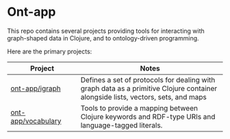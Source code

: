 
# Ont-app

This repo contains several projects providing tools for interacting with graph-shaped data in Clojure, and to ontology-driven programming.

Here are the primary projects:


| Project</div> | Notes |
| --- | --- |
| [ont-app/igraph](https://github.com/ont-app/igraph) <img width=100 comment="dummy for spacing"> | Defines a set of protocols for dealing with graph data as a primitive Clojure container alongside lists, vectors, sets, and maps |
| [ont-app/vocabulary](https://github.com/ont-app/vocabulary) | Tools to provide a mapping between Clojure keywords and RDF-type URIs and language-tagged literals. |
